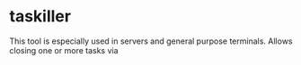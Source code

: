 # taskiller
This tool is especially used in servers and general purpose terminals. Allows closing one or more tasks via
